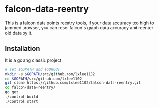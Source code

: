 falcon-data-reentry
===

This is a falcon data points reentry tools, if your data accuracy too high to jammed browser, you can reset falcon's graph data accuracy and reenter old data by it.


## Installation

It is a golang classic project

```bash
# set $GOPATH and $GOROOT
mkdir -p $GOPATH/src/github.com/lxlee1102
cd $GOPATH/src/github.com/lxlee1102
git clone https://github.com/lxlee1102/falcon-data-reentry.git
cd falcon-data-reentry/
go get
./control build
./control start

